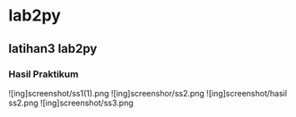# lab2py
## latihan3 lab2py

### Hasil Praktikum
![ing]screenshot/ss1(1).png
![ing]screenshor/ss2.png
![ing]screenshot/hasil ss2.png
![ing]screenshot/ss3.png